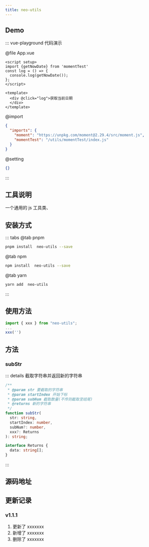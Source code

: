 ```yaml
---
title: neo-utils
---
```


## Demo <FullScreen/>

::: vue-playground 代码演示 

@file App.vue

```vue
<script setup>
import {getNowDate} from 'momentTest'
const log = () => {
  console.log(getNowDate());
};
</script>

<template>
  <div @click="log">获取当前日期
  </div>
</template>
```

@import

```json
{
  "imports": {
    "moment": "https://unpkg.com/moment@2.29.4/src/moment.js",
    "momentTest": "/utils/momentTest/index.js"
  }
}
```

@setting

```json
{}
```

:::
  

## 工具说明

一个通用的 js 工具类、

## 安装方式

::: tabs
@tab pnpm

```bash
pnpm install  neo-utils --save
```

@tab npm

```bash
npm install  neo-utils --save
```

@tab yarn

```bash
yarn add  neo-utils
```

:::

## 使用方法

```js
import { xxx } from "neo-utils";
...
xxx('')
```

## 方法

### subStr

::: details 截取字符串并返回新的字符串

```ts
/**
 * @param str 要截取的字符串
 * @param startIndex 开始下标
 * @param subNum 截取数量(不传则截取至结尾)
 * @returns 新的字符串
 */
function subStr(
  str: string,
  startIndex: number,
  subNum?: number,
  xxx?: Returns
): string;

interface Returns {
  data: string[];
}
```

:::

## 源码地址

<Source href="http://www.baidu.com" />

## 更新记录

### v1.1.1

1. 更新了 xxxxxxx
2. 新增了 xxxxxxx
3. 删除了 xxxxxxx

<AuthorTime name="张三" time="2022-12-12"></AuthorTime>
